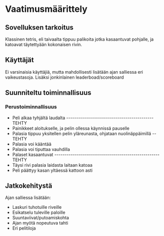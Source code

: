 # Vaatimusmäärittely

## Sovelluksen tarkoitus

Klassinen tetris, eli taivaalta tippuu palikoita jotka kasaantuvat pohjalle,
ja katoavat täytettyään kokonaisen rivin. 

## Käyttäjät
Ei varsinaisia käyttäjiä, mutta mahdollisesti lisätään ajan salliessa eri
vaikeustasoja. Lisäksi jonkinlainen leaderboad/scoreboard 


## Suunniteltu toiminnallisuus

### Perustoiminnallisuus
- Peli alkaa tyhjältä laudalta --------------------------------------------TEHTY
- Painikkeet aloitukselle, ja pelin ollessa käynnissä pauselle
- Palasia tippuu yksitellen pelin yläreunasta, ohjataan nuolinäppäimillä --TEHTY
- Palasia voi kääntää 
- Palasia voi tiputtaa vauhdilla
- Palaset kasaantuvat -----------------------------------------------------TEHTY
- Täysi rivi palasia laidasta laitaan katoaa
- Peli päättyy kasan yltäessä kattoon asti

## Jatkokehitystä

Ajan salliessa lisätään:
- Laskuri tuhotuille riveille
- Esikatselu tuleville paloille
- Suuntaviivat/putoamiskohta
- Ajan myötä nopeutuva tahti
- Eri pelitiloja 

